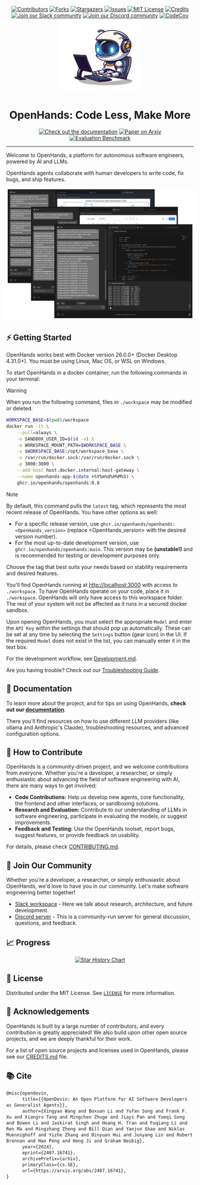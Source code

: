 <a name="readme-top"></a>

<!--
*** Thanks for checking out the Best-README-Template. If you have a suggestion
*** that would make this better, please fork the repo and create a pull request
*** or simply open an issue with the tag "enhancement".
*** Don't forget to give the project a star!
*** Thanks again! Now go create something AMAZING! :D
-->

<!-- PROJECT SHIELDS -->
<!--
*** I'm using markdown "reference style" links for readability.
*** Reference links are enclosed in brackets [ ] instead of parentheses ( ).
*** See the bottom of this document for the declaration of the reference variables
*** for contributors-url, forks-url, etc. This is an optional, concise syntax you may use.
*** https://www.markdownguide.org/basic-syntax/#reference-style-links
-->

<div align="center">
  <a href="https://github.com/All-Hands-AI/OpenHands/graphs/contributors"><img src="https://img.shields.io/github/contributors/All-Hands-AI/OpenHands?style=for-the-badge&color=blue" alt="Contributors"></a>
  <a href="https://github.com/All-Hands-AI/OpenHands/network/members"><img src="https://img.shields.io/github/forks/All-Hands-AI/OpenHands?style=for-the-badge&color=blue" alt="Forks"></a>
  <a href="https://github.com/All-Hands-AI/OpenHands/stargazers"><img src="https://img.shields.io/github/stars/All-Hands-AI/OpenHands?style=for-the-badge&color=blue" alt="Stargazers"></a>
  <a href="https://github.com/All-Hands-AI/OpenHands/issues"><img src="https://img.shields.io/github/issues/All-Hands-AI/OpenHands?style=for-the-badge&color=blue" alt="Issues"></a>
  <a href="https://github.com/All-Hands-AI/OpenHands/blob/main/LICENSE"><img src="https://img.shields.io/github/license/All-Hands-AI/OpenHands?style=for-the-badge&color=blue" alt="MIT License"></a>
  <a href="https://github.com/All-Hands-AI/OpenHands/blob/main/CREDITS.md"><img src="https://img.shields.io/badge/Project-Credits-blue?style=for-the-badge&color=blue" alt="Credits"></a>
  <br/>
  <a href="https://join.slack.com/t/openhands/shared_invite/zt-2ngejmfw6-9gW4APWOC9XUp1n~SiQ6iw"><img src="https://img.shields.io/badge/Slack-Join%20Us-red?logo=slack&logoColor=white&style=for-the-badge" alt="Join our Slack community"></a>
  <a href="https://discord.gg/ESHStjSjD4"><img src="https://img.shields.io/badge/Discord-Join%20Us-purple?logo=discord&logoColor=white&style=for-the-badge" alt="Join our Discord community"></a>
  <a href="https://codecov.io/github/All-Hands-AI/OpenHands?branch=main"><img alt="CodeCov" src="https://img.shields.io/codecov/c/github/All-Hands-AI/OpenHands?style=for-the-badge"></a>
</div>

<!-- PROJECT LOGO -->
<div align="center">
  <img src="./docs/static/img/logo.png" alt="Logo" width="200" height="200">
  <h1 align="center">OpenHands: Code Less, Make More</h1>
  <a href="https://docs.all-hands.dev/modules/usage/intro"><img src="https://img.shields.io/badge/Documentation-OpenHands-blue?logo=googledocs&logoColor=white&style=for-the-badge" alt="Check out the documentation"></a>
  <a href="https://arxiv.org/abs/2407.16741"><img src="https://img.shields.io/badge/Paper-%20on%20Arxiv-red?logo=arxiv&style=for-the-badge" alt="Paper on Arxiv"></a>
  <br/>
  <a href="https://huggingface.co/spaces/OpenHands/evaluation"><img src="https://img.shields.io/badge/Evaluation-Benchmark%20on%20HF%20Space-green?logo=huggingface&style=for-the-badge" alt="Evaluation Benchmark"></a>
</div>
<hr>

Welcome to OpenHands, a platform for autonomous software engineers, powered by AI and LLMs.

OpenHands agents collaborate with human developers to write code, fix bugs, and ship features.

![App screenshot](./docs/static/img/screenshot.png)

## ⚡ Getting Started
OpenHands works best with Docker version 26.0.0+ (Docker Desktop 4.31.0+).
You must be using Linux, Mac OS, or WSL on Windows.

To start OpenHands in a docker container, run the following commands in your terminal:

> [!WARNING]
> When you run the following command, files in `./workspace` may be modified or deleted.

```bash
WORKSPACE_BASE=$(pwd)/workspace
docker run -it \
    --pull=always \
    -e SANDBOX_USER_ID=$(id -u) \
    -e WORKSPACE_MOUNT_PATH=$WORKSPACE_BASE \
    -v $WORKSPACE_BASE:/opt/workspace_base \
    -v /var/run/docker.sock:/var/run/docker.sock \
    -p 3000:3000 \
    --add-host host.docker.internal:host-gateway \
    --name openhands-app-$(date +%Y%m%d%H%M%S) \
    ghcr.io/openhands/openhands:0.8
```

> [!NOTE]
> By default, this command pulls the `latest` tag, which represents the most recent release of OpenHands. You have other options as well:
> - For a specific release version, use `ghcr.io/openhands/openhands:<OpenHands_version>` (replace <OpenHands_version> with the desired version number).
> - For the most up-to-date development version, use `ghcr.io/openhands/openhands:main`. This version may be **(unstable!)** and is recommended for testing or development purposes only.
>
> Choose the tag that best suits your needs based on stability requirements and desired features.

You'll find OpenHands running at [http://localhost:3000](http://localhost:3000) with access to `./workspace`. To have OpenHands operate on your code, place it in `./workspace`.
OpenHands will only have access to this workspace folder. The rest of your system will not be affected as it runs in a secured docker sandbox.

Upon opening OpenHands, you must select the appropriate `Model` and enter the `API Key` within the settings that should pop up automatically. These can be set at any time by selecting
the `Settings` button (gear icon) in the UI. If the required `Model` does not exist in the list, you can manually enter it in the text box.

For the development workflow, see [Development.md](https://github.com/All-Hands-AI/OpenHands/blob/main/Development.md).

Are you having trouble? Check out our [Troubleshooting Guide](https://docs.all-hands.dev/modules/usage/troubleshooting).

## 🚀 Documentation

To learn more about the project, and for tips on using OpenHands,
**check out our [documentation](https://docs.all-hands.dev/modules/usage/intro)**.

There you'll find resources on how to use different LLM providers (like ollama and Anthropic's Claude),
troubleshooting resources, and advanced configuration options.

## 🤝 How to Contribute

OpenHands is a community-driven project, and we welcome contributions from everyone.
Whether you're a developer, a researcher, or simply enthusiastic about advancing the field of
software engineering with AI, there are many ways to get involved:

- **Code Contributions:** Help us develop new agents, core functionality, the frontend and other interfaces, or sandboxing solutions.
- **Research and Evaluation:** Contribute to our understanding of LLMs in software engineering, participate in evaluating the models, or suggest improvements.
- **Feedback and Testing:** Use the OpenHands toolset, report bugs, suggest features, or provide feedback on usability.

For details, please check [CONTRIBUTING.md](./CONTRIBUTING.md).

## 🤖 Join Our Community

Whether you're a developer, a researcher, or simply enthusiastic about OpenHands, we'd love to have you in our community.
Let's make software engineering better together!

- [Slack workspace](https://join.slack.com/t/openhands/shared_invite/zt-2ngejmfw6-9gW4APWOC9XUp1n~SiQ6iw) - Here we talk about research, architecture, and future development.
- [Discord server](https://discord.gg/ESHStjSjD4) - This is a community-run server for general discussion, questions, and feedback.

## 📈 Progress

<p align="center">
  <a href="https://star-history.com/#All-Hands-AI/OpenHands&Date">
    <img src="https://api.star-history.com/svg?repos=All-Hands-AI/OpenHands&type=Date" width="500" alt="Star History Chart">
  </a>
</p>

## 📜 License

Distributed under the MIT License. See [`LICENSE`](./LICENSE) for more information.

[contributors-shield]: https://img.shields.io/github/contributors/All-Hands-AI/OpenHands?style=for-the-badge
[contributors-url]: https://github.com/All-Hands-AI/OpenHands/graphs/contributors
[forks-shield]: https://img.shields.io/github/forks/All-Hands-AI/OpenHands?style=for-the-badge
[forks-url]: https://github.com/All-Hands-AI/OpenHands/network/members
[stars-shield]: https://img.shields.io/github/stars/All-Hands-AI/OpenHands?style=for-the-badge
[stars-url]: https://github.com/All-Hands-AI/OpenHands/stargazers
[issues-shield]: https://img.shields.io/github/issues/All-Hands-AI/OpenHands?style=for-the-badge
[issues-url]: https://github.com/All-Hands-AI/OpenHands/issues
[license-shield]: https://img.shields.io/github/license/All-Hands-AI/OpenHands?style=for-the-badge
[license-url]: https://github.com/All-Hands-AI/OpenHands/blob/main/LICENSE

## 🙏 Acknowledgements

OpenHands is built by a large number of contributors, and every contribution is greatly appreciated! We also build upon other open source projects, and we are deeply thankful for their work.

For a list of open source projects and licenses used in OpenHands, please see our [CREDITS.md](./CREDITS.md) file.

## 📚 Cite

```
@misc{opendevin,
      title={{OpenDevin: An Open Platform for AI Software Developers as Generalist Agents}},
      author={Xingyao Wang and Boxuan Li and Yufan Song and Frank F. Xu and Xiangru Tang and Mingchen Zhuge and Jiayi Pan and Yueqi Song and Bowen Li and Jaskirat Singh and Hoang H. Tran and Fuqiang Li and Ren Ma and Mingzhang Zheng and Bill Qian and Yanjun Shao and Niklas Muennighoff and Yizhe Zhang and Binyuan Hui and Junyang Lin and Robert Brennan and Hao Peng and Heng Ji and Graham Neubig},
      year={2024},
      eprint={2407.16741},
      archivePrefix={arXiv},
      primaryClass={cs.SE},
      url={https://arxiv.org/abs/2407.16741},
}
```
